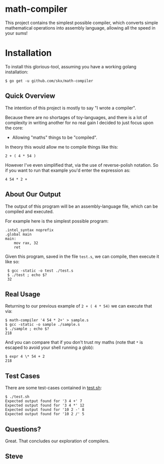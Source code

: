 # math-compiler

This project contains the simplest possible compiler, which converts simple mathematical operations into assembly language, allowing all the speed in your sums!


# Installation

To install this glorious-tool, assuming you have a working golang installation:

    $ go get -u github.com/skx/math-compiler


## Quick Overview

The intention of this project is mostly to say "I wrote a compiler".

Because there are no shortages of toy-languages, and there is a lot of complexity in writing another for no real gain I decided to just focus upon the core:

* Allowing "maths" things to be "compiled".

In theory this would allow me to compile things like this:

    2 + ( 4 * 54 )

However I've even simplified that, via the use of reverse-polish notation.  So if you want to run that example you'd enter the expression as:

    4 54 * 2 +

## About Our Output

The output of this program will be an assembly-language file, which can be compiled and executed.

For example here is the simplest possible program:

    .intel_syntax noprefix
    .global main
    main:
        mov rax, 32
        ret

Given this program, saved in the file `test.s`, we can compile, then execute it like so:

     $ gcc -static -o test ./test.s
     $ ./test ; echo $?
     32



## Real Usage

Returning to our previous example of `2 + ( 4 * 54)` we can execute that via:

    $ math-compiler '4 54 * 2+' > sample.s
    $ gcc -static -o sample ./sample.s
    $ ./sample ; echo $?
    218

And you can compare that if you don't trust my maths (note that `*` is escaped to avoid your shell running a glob):

    $ expr 4 \* 54 + 2
    218


## Test Cases

There are some test-cases contained in [test.sh](test.sh):

    $ ./test.sh
    Expected output found for '3 4 +' 7
    Expected output found for '3 4 *' 12
    Expected output found for '10 2 -' 8
    Expected output found for '10 2 /' 5


## Questions?

Great.  That concludes our exploration of compilers.

Steve
--
